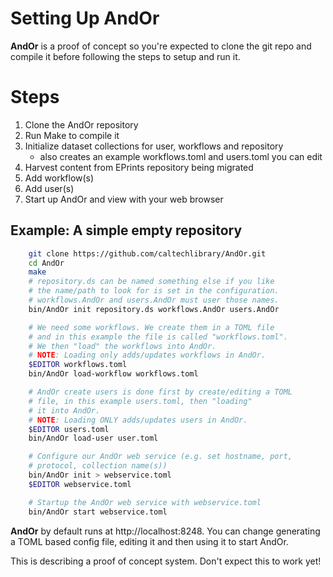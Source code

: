 
# Setting Up AndOr

**AndOr** is a proof of concept so you're expected
to clone the git repo and compile it before following the steps
to setup and run it.

# Steps

1. Clone the AndOr repository
2. Run Make to compile it
3. Initialize dataset collections for user, workflows and repository
    + also creates an example workflows.toml and users.toml you can edit
4. Harvest content from EPrints repository being migrated
5. Add workflow(s) 
6. Add user(s)
7. Start up AndOr and view with your web browser

## Example: A simple empty repository

```bash
    git clone https://github.com/caltechlibrary/AndOr.git
    cd AndOr
    make
    # repository.ds can be named something else if you like
    # the name/path to look for is set in the configuration.
    # workflows.AndOr and users.AndOr must user those names.
    bin/AndOr init repository.ds workflows.AndOr users.AndOr

    # We need some workflows. We create them in a TOML file
    # and in this example the file is called "workflows.toml".
    # We then "load" the workflows into AndOr.
    # NOTE: Loading only adds/updates workflows in AndOr.
    $EDITOR workflows.toml
    bin/AndOr load-workflow workflows.toml

    # AndOr create users is done first by create/editing a TOML
    # file, in this example users.toml, then "loading" 
    # it into AndOr. 
    # NOTE: Loading ONLY adds/updates users in AndOr.
    $EDITOR users.toml
    bin/AndOr load-user user.toml

    # Configure our AndOr web service (e.g. set hostname, port, 
    # protocol, collection name(s))
    bin/AndOr init > webservice.toml
    $EDITOR webservice.toml

    # Startup the AndOr web service with webservice.toml 
    bin/AndOr start webservice.toml
```

**AndOr** by default runs at http://localhost:8248. You can 
change generating a TOML based config file, editing it and then
using it to start AndOr.

This is describing a proof of concept system. Don't expect 
this to work yet!

